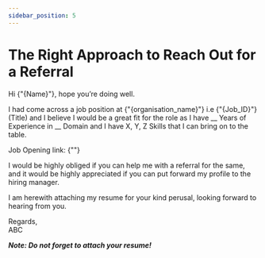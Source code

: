 ```yaml
---
sidebar_position: 5
---
```


# The Right Approach to Reach Out for a Referral

Hi {"{Name}"}, hope you’re doing well.

I had come across a job position at {"{organisation_name}"} i.e {"{Job_ID}"} (Title) and I believe I would be a great fit for the role as I have __ Years of Experience in __ Domain and I have X, Y, Z Skills that I can bring on to the table.

Job Opening link: {"<Add the link>"}

I would be highly obliged if you can help me with a referral for the same, and it would be highly appreciated if you can put forward my profile to the hiring manager.

I am herewith attaching my resume for your kind perusal, looking forward to hearing from you.

Regards,  
ABC

***Note: Do not forget to attach your resume!***
